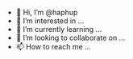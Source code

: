 - 👋 Hi, I’m @haphup
- 👀 I’m interested in ...
- 🌱 I’m currently learning ...
- 💞️ I’m looking to collaborate on ...
- 📫 How to reach me ...

<!---
haphup/haphup is a ✨ special ✨ repository because its `README.md` (this file) appears on your GitHub profile.
You can click the Preview link to take a look at your changes.
--->
